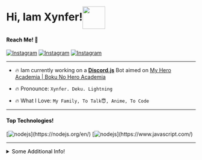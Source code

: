 # Hi, Iam Xynfer!<img align= "center" img src="https://i2.wp.com/thumbs.gfycat.com/ChubbyRadiantBlackfish-max-1mb.gif" width="60" >

#### <span style="color:black">Reach Me!</span> :email:

[![Instagram](https://img.shields.io/badge/-My%20Instagram-ffffff?logo=%22instagram%22&style=%22plastic%22&link=%22instagram.com/personalxynfer%22)](https://instagram.com/personalxynfer) [![Instagram](https://img.shields.io/badge/-My%20Mail-ffffff?logo=%22Gmail%22&style=%22plastic%22&link=%22instagram.com/personalxynfer%22)](mailto:ibopriveacc@gmail.com) [![Instagram](https://img.shields.io/badge/-My%20Github-ffffff?logo=%22github%22&logoColor="black"&style=%22plastic%22&link=%22instagram.com/personalxynfer%22)](https://github.com/xynfer)

---

- 🔥 Iam currently working on a **[Discord.js](https://discord.js.org/#/)** Bot aimed on [My Hero Academia | Boku No Hero Academia](https://myheroacademia.fandom.com/wiki/My_Hero_Academia_Wiki)
- 🔥 Pronounce: `Xynfer. Deku. Lightning`

- 🔥 What I Love: `My Family, To Talk😇, Anime, To Code`

----


#### <span style="color:black">Top Technologies!</span>
 [![nodejs](https://img.shields.io/badge/-Node.js-green?logo=%22node.js%22&logoColor="green"&style=%22for-the-badge%22&labelColor="black")](https://nodejs.org/en/) [![nodejs](https://img.shields.io/badge/-javascript-d8ed1a?logo=%22javascript%22&logoColor="d8ed1a"&style=%22for-the-badge%22&labelColor="black")](https://www.javascript.com/)

 ----
<details>
<summary>
<span style="color:black">Some Additional Info!</span>
</summary>

#### Profile Visits
![visitors](https://visitor-badge.glitch.me/badge?page_id=xynfer.xynfer)

---

#### Github Stats
[![xynfers GitHub stats](https://github-readme-stats.vercel.app/api?username=xynfer&show_icons=true&theme=tokyonight&hide=prs,contribs)](https://github.com/xynfer)

---

#### Coding Stats

</details>
<!--START_SECTION:waka-->
<!--END_SECTION:waka-->